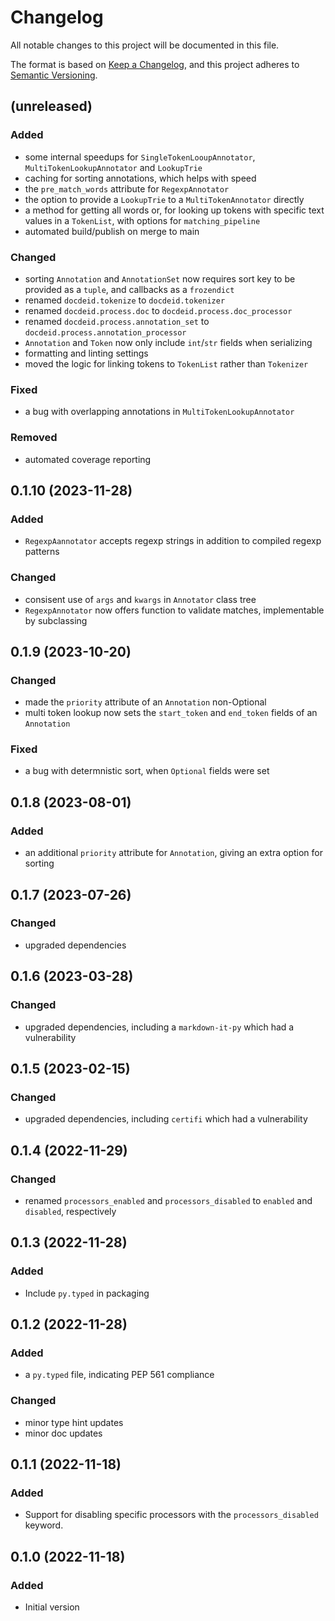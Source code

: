 # Changelog

All notable changes to this project will be documented in this file.

The format is based on [Keep a Changelog](https://keepachangelog.com/en/1.0.0/),
and this project adheres to [Semantic Versioning](https://semver.org/spec/v2.0.0.html).

## (unreleased)

### Added 
* some internal speedups for `SingleTokenLooupAnnotator`, `MultiTokenLookupAnnotator` and `LookupTrie`
* caching for sorting annotations, which helps with speed
* the `pre_match_words` attribute for `RegexpAnnotator`
* the option to provide a `LookupTrie` to a `MultiTokenAnnotator` directly
* a method for getting all words or, for looking up tokens with specific text values in a `TokenList`, with options for `matching_pipeline`
* automated build/publish on merge to main

### Changed
* sorting `Annotation` and `AnnotationSet` now requires sort key to be provided as a `tuple`, and callbacks as a `frozendict`
* renamed `docdeid.tokenize` to `docdeid.tokenizer`
* renamed `docdeid.process.doc` to `docdeid.process.doc_processor`
* renamed `docdeid.process.annotation_set` to `docdeid.process.annotation_processor`
* `Annotation` and `Token` now only include `int`/`str` fields when serializing
* formatting and linting settings
* moved the logic for linking tokens to `TokenList` rather than `Tokenizer`

### Fixed
* a bug with overlapping annotations in `MultiTokenLookupAnnotator`

### Removed
* automated coverage reporting

## 0.1.10 (2023-11-28) 

### Added
* `RegexpAannotator` accepts regexp strings in addition to compiled regexp patterns

### Changed
* consisent use of `args` and `kwargs` in `Annotator` class tree
* `RegexpAnnotator` now offers function to validate matches, implementable by subclassing

## 0.1.9 (2023-10-20)

### Changed
* made the `priority` attribute of an `Annotation` non-Optional
* multi token lookup now sets the `start_token` and `end_token` fields of an `Annotation`

### Fixed
* a bug with determnistic sort, when `Optional` fields were set


## 0.1.8 (2023-08-01)

### Added
* an additional `priority` attribute for `Annotation`, giving an extra option for sorting

## 0.1.7 (2023-07-26)

### Changed
* upgraded dependencies

## 0.1.6 (2023-03-28)

### Changed
* upgraded dependencies, including a `markdown-it-py` which had a vulnerability

## 0.1.5 (2023-02-15)

### Changed
* upgraded dependencies, including `certifi` which had a vulnerability

## 0.1.4 (2022-11-29)

### Changed
* renamed `processors_enabled` and `processors_disabled` to `enabled` and `disabled`, respectively

## 0.1.3 (2022-11-28)

### Added
* Include `py.typed` in packaging

## 0.1.2 (2022-11-28)

### Added
* a `py.typed` file, indicating PEP 561 compliance

### Changed
* minor type hint updates
* minor doc updates

## 0.1.1 (2022-11-18)

### Added
* Support for disabling specific processors with the `processors_disabled` keyword. 

## 0.1.0 (2022-11-18)

### Added
* Initial version